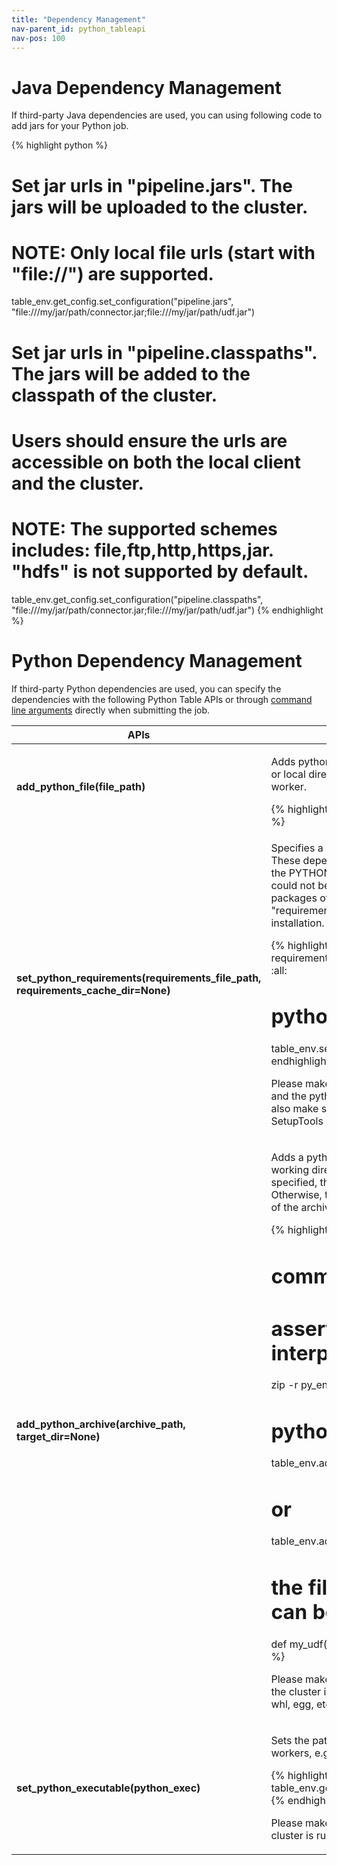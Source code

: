 ```yaml
---
title: "Dependency Management"
nav-parent_id: python_tableapi
nav-pos: 100
---
```

<!--
Licensed to the Apache Software Foundation (ASF) under one
or more contributor license agreements.  See the NOTICE file
distributed with this work for additional information
regarding copyright ownership.  The ASF licenses this file
to you under the Apache License, Version 2.0 (the
"License"); you may not use this file except in compliance
with the License.  You may obtain a copy of the License at

  http://www.apache.org/licenses/LICENSE-2.0

Unless required by applicable law or agreed to in writing,
software distributed under the License is distributed on an
"AS IS" BASIS, WITHOUT WARRANTIES OR CONDITIONS OF ANY
KIND, either express or implied.  See the License for the
specific language governing permissions and limitations
under the License.
-->

# Java Dependency Management

If third-party Java dependencies are used, you can using following code to add jars for your Python job.

{% highlight python %}
# Set jar urls in "pipeline.jars". The jars will be uploaded to the cluster.
# NOTE: Only local file urls (start with "file://") are supported.
table_env.get_config.set_configuration("pipeline.jars", "file:///my/jar/path/connector.jar;file:///my/jar/path/udf.jar")

# Set jar urls in "pipeline.classpaths". The jars will be added to the classpath of the cluster.
# Users should ensure the urls are accessible on both the local client and the cluster.
# NOTE: The supported schemes includes: file,ftp,http,https,jar. "hdfs" is not supported by default.
table_env.get_config.set_configuration("pipeline.classpaths", "file:///my/jar/path/connector.jar;file:///my/jar/path/udf.jar")
{% endhighlight %}

# Python Dependency Management

If third-party Python dependencies are used, you can specify the dependencies with the following Python Table APIs or through <a href="{{ site.baseurl }}/zh/ops/cli.html#usage">command line arguments</a> directly when submitting the job.

<table class="table table-bordered">
  <thead>
    <tr>
      <th class="text-left" style="width: 20%">APIs</th>
      <th class="text-left">Description</th>
    </tr>
  </thead>

  <tbody>
    <tr>
      <td><strong>add_python_file(file_path)</strong></td>
      <td>
        <p>Adds python file dependencies which could be python files, python packages or local directories. They will be added to the PYTHONPATH of the python UDF worker.</p>
{% highlight python %}
table_env.add_python_file(file_path)
{% endhighlight %}
      </td>
    </tr>
    <tr>
      <td><strong>set_python_requirements(requirements_file_path, requirements_cache_dir=None)</strong></td>
      <td>
        <p>Specifies a requirements.txt file which defines the third-party dependencies. These dependencies will be installed to a temporary directory and added to the PYTHONPATH of the python UDF worker. For the dependencies which could not be accessed in the cluster, a directory which contains the installation packages of these dependencies could be specified using the parameter "requirements_cached_dir". It will be uploaded to the cluster to support offline installation.</p>
{% highlight python %}
# commands executed in shell
echo numpy==1.16.5 > requirements.txt
pip download -d cached_dir -r requirements.txt --no-binary :all:

# python code
table_env.set_python_requirements("requirements.txt", "cached_dir")
{% endhighlight %}
        <p>Please make sure the installation packages matches the platform of the cluster and the python version used. These packages will be installed using pip, so also make sure the version of Pip (version >= 7.1.0) and the version of SetupTools (version >= 37.0.0).</p>
      </td>
    </tr>
    <tr>
      <td><strong>add_python_archive(archive_path, target_dir=None)</strong></td>
      <td>
        <p>Adds a python archive file dependency. The file will be extracted to the working directory of python UDF worker. If the parameter "target_dir" is specified, the archive file will be extracted to a directory named "target_dir". Otherwise, the archive file will be extracted to a directory with the same name of the archive file.</p>
{% highlight python %}
# command executed in shell
# assert the relative path of python interpreter is py_env/bin/python
zip -r py_env.zip py_env

# python code
table_env.add_python_archive("py_env.zip")
# or
table_env.add_python_archive("py_env.zip", "myenv")

# the files contained in the archive file can be accessed in UDF
def my_udf():
    with open("myenv/py_env/data/data.txt") as f:
        ...
{% endhighlight %}
        <p>Please make sure the uploaded python environment matches the platform that the cluster is running on. Currently only zip-format is supported. i.e. zip, jar, whl, egg, etc.</p>
      </td>
    </tr>
    <tr>
      <td><strong>set_python_executable(python_exec)</strong></td>
      <td>
        <p>Sets the path of the python interpreter which is used to execute the python udf workers, e.g., "/usr/local/bin/python3".</p>
{% highlight python %}
table_env.add_python_archive("py_env.zip")
table_env.get_config().set_python_executable("py_env.zip/py_env/bin/python")
{% endhighlight %}
        <p>Please make sure that the specified environment matches the platform that the cluster is running on.</p>
      </td>
    </tr>
  </tbody>
</table>
